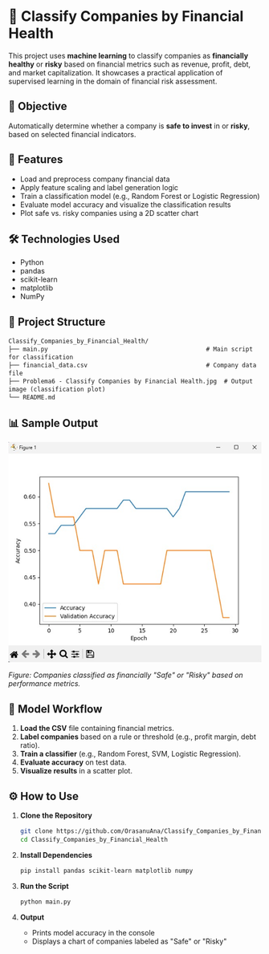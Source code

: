 # 🏢 Classify Companies by Financial Health

This project uses **machine learning** to classify companies as **financially healthy** or **risky** based on financial metrics such as revenue, profit, debt, and market capitalization. It showcases a practical application of supervised learning in the domain of financial risk assessment.

## 🧠 Objective

Automatically determine whether a company is **safe to invest** in or **risky**, based on selected financial indicators.

## 🚀 Features

* Load and preprocess company financial data
* Apply feature scaling and label generation logic
* Train a classification model (e.g., Random Forest or Logistic Regression)
* Evaluate model accuracy and visualize the classification results
* Plot safe vs. risky companies using a 2D scatter chart

## 🛠️ Technologies Used

* Python
* pandas
* scikit-learn
* matplotlib
* NumPy

## 📂 Project Structure

```
Classify_Companies_by_Financial_Health/
├── main.py                                            # Main script for classification
├── financial_data.csv                                 # Company data file
├── Problema6 - Classify Companies by Financial Health.jpg  # Output image (classification plot)
└── README.md
```

## 📊 Sample Output

![Classification Output](https://github.com/OrasanuAna/Classify_Companies_by_Financial_Health/blob/master/Problema6%20-%20Classify%20Companies%20by%20Financial%20Health.jpg)

*Figure: Companies classified as financially "Safe" or "Risky" based on performance metrics.*

## 🧪 Model Workflow

1. **Load the CSV** file containing financial metrics.
2. **Label companies** based on a rule or threshold (e.g., profit margin, debt ratio).
3. **Train a classifier** (e.g., Random Forest, SVM, Logistic Regression).
4. **Evaluate accuracy** on test data.
5. **Visualize results** in a scatter plot.

## ⚙️ How to Use

1. **Clone the Repository**

   ```bash
   git clone https://github.com/OrasanuAna/Classify_Companies_by_Financial_Health.git
   cd Classify_Companies_by_Financial_Health
   ```

2. **Install Dependencies**

   ```bash
   pip install pandas scikit-learn matplotlib numpy
   ```

3. **Run the Script**

   ```bash
   python main.py
   ```

4. **Output**

   * Prints model accuracy in the console
   * Displays a chart of companies labeled as "Safe" or "Risky"

